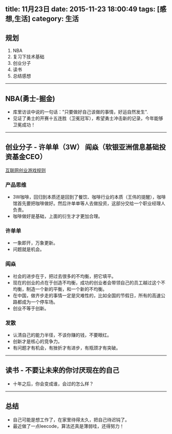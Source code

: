 title: 11月23日
date: 2015-11-23 18:00:49
tags: [感想,生活]
category: 生活
---

## 规划
1. NBA
2. 复习下技术基础
3. 创业分子
4. 读书
5. 总结感想

-------------------


<!--more-->

## NBA(勇士-掘金)
- 库里访谈中说的一句话："只要做好自己该做的事情，好运自然发生".
- 见证了勇士的开赛十五连胜（卫冕冠军），希望勇士冲击新的记录，今年能够卫冕成功！

-------------------------

## 创业分子 - 许单单（3W） 阎焱（软银亚洲信息基础投资基金CEO）	
[互联网创业游戏规则](http://v.youku.com/v_show/id_XMTM1ODA1NzU3Mg==.html?from=y1.2-2.4.6)

### 产品思维
- 3W咖啡，回归到本质还是回到了餐饮、咖啡行业的本质（王伟的提醒），咖啡馆首先要把咖啡做好。然后许单单等人去做投资，这部分交给一个职业经理人负责。
- 咖啡做好是基础，上面的衍生才才更加合理。


### 许单单
- 一象即开，万象更新。
- 问题就是机会。

### 阎焱
- 社会的进步在于，把过去很多的不均衡，把它填平。
- 现在的创业的点在于创造不均衡，成功的创业者会带领自己的员工越过这个不均衡，制造一个新的平衡，和一个新的不均衡。
- 在中国，做齐步走的事情一定是灾难性的，比如全国的节假日，所有的高速公路都成为一个停车场。
- 创业不等于创新。


### 发散
- 认清自己的能力半径，不该你赚的钱，不要眼红。
- 创新才是核心的竞争力。
- 有问题才有机会，有挫折才有进步，有瓶颈才有突破。


-----------------

## 读书 - 不要让未来的你讨厌现在的自己
- 十年之后，你会变成谁，会过的怎么样？


--------------------------
## 总结
- 自己可能是想工作了，在家里待得太久，把自己待迟钝了。
- 最近做了一点leecode，算法还真是薄弱哇，还得努力！










